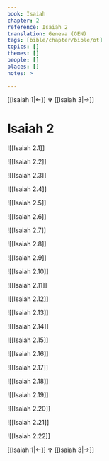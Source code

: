 ```yaml
---
book: Isaiah
chapter: 2
reference: Isaiah 2
translation: Geneva (GEN)
tags: [bible/chapter/bible/ot]
topics: []
themes: []
people: []
places: []
notes: >
  
---
```


[[Isaiah 1|<-]] ✞ [[Isaiah 3|->]]

# Isaiah 2

![[Isaiah 2.1]]

![[Isaiah 2.2]]

![[Isaiah 2.3]]

![[Isaiah 2.4]]

![[Isaiah 2.5]]

![[Isaiah 2.6]]

![[Isaiah 2.7]]

![[Isaiah 2.8]]

![[Isaiah 2.9]]

![[Isaiah 2.10]]

![[Isaiah 2.11]]

![[Isaiah 2.12]]

![[Isaiah 2.13]]

![[Isaiah 2.14]]

![[Isaiah 2.15]]

![[Isaiah 2.16]]

![[Isaiah 2.17]]

![[Isaiah 2.18]]

![[Isaiah 2.19]]

![[Isaiah 2.20]]

![[Isaiah 2.21]]

![[Isaiah 2.22]]

[[Isaiah 1|<-]] ✞ [[Isaiah 3|->]]
